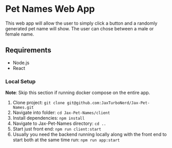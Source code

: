 # Pet Names Web App

This web app will allow the user to simply click a button and a randomly generated pet name will show. The user can chose between a male or female name.

## Requirements

- Node.js
- React

### Local Setup
**Note**: Skip this section if running docker compose on the entire app.

1. Clone project: `git clone git@github.com:JaxTurboNerd/Jax-Pet-Names.git`
2. Navigate into folder: `cd Jax-Pet-Names/client`
3. Install dependencies: `npm install`
4. Navigate to Jax-Pet-Names directory: `cd ..`
5. Start just front end: `npm run client:start`
6. Usually you need the backend running locally along with the front end to start both at the same time run: `npm run app:start`
